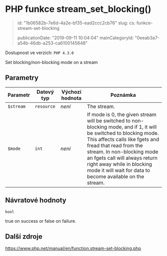 PHP funkce stream_set_blocking()
================================

> id: "1b06582b-7e6d-4a2e-bf35-ead2ccc2cb76"
> slug:
> 	cs: funkce-stream-set-blocking
>
> publicationDate: "2019-09-11 10:04:04"
> mainCategoryId: "0eeab3a7-a54b-46db-a253-ca6100145648"

Dostupnost ve verzích: `PHP 4.3.0`

Set blocking/non-blocking mode on a stream


Parametry
--------------

| Parametr | Datový typ | Výchozí hodnota | Poznámka |
|-----|-----|-----|-----|
| `$stream` | `resource` | *není* | The stream. |
| `$mode` | `int` | *není* | If mode is 0, the given stream will be switched to non-blocking mode, and if 1, it will be switched to blocking mode. This affects calls like fgets and fread that read from the stream. In non-blocking mode an fgets call will always return right away while in blocking mode it will wait for data to become available on the stream. |


Návratové hodnoty
----------------

`bool`

true on success or false on failure.

Další zdroje
------------

https://www.php.net/manual/en/function.stream-set-blocking.php
